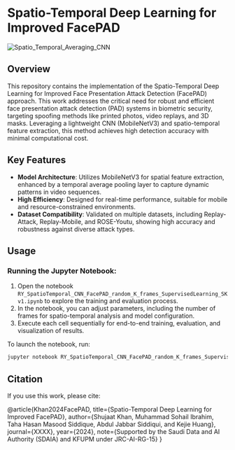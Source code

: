 # Spatio-Temporal Deep Learning for Improved FacePAD

![Spatio_Temporal_Averaging_CNN](https://github.com/user-attachments/assets/75f4d407-1601-47cd-99de-e3a30e628116)

## Overview
This repository contains the implementation of the Spatio-Temporal Deep Learning for Improved Face Presentation Attack Detection (FacePAD) approach. This work addresses the critical need for robust and efficient face presentation attack detection (PAD) systems in biometric security, targeting spoofing methods like printed photos, video replays, and 3D masks. Leveraging a lightweight CNN (MobileNetV3) and spatio-temporal feature extraction, this method achieves high detection accuracy with minimal computational cost.

## Key Features
- **Model Architecture**: Utilizes MobileNetV3 for spatial feature extraction, enhanced by a temporal average pooling layer to capture dynamic patterns in video sequences.
- **High Efficiency**: Designed for real-time performance, suitable for mobile and resource-constrained environments.
- **Dataset Compatibility**: Validated on multiple datasets, including Replay-Attack, Replay-Mobile, and ROSE-Youtu, showing high accuracy and robustness against diverse attack types.


## Usage

### Running the Jupyter Notebook:
1. Open the notebook `RY_SpatioTemporal_CNN_FacePAD_random_K_frames_SupervisedLearning_SKv1.ipynb` to explore the training and evaluation process.
2. In the notebook, you can adjust parameters, including the number of frames for spatio-temporal analysis and model configuration.
3. Execute each cell sequentially for end-to-end training, evaluation, and visualization of results.

To launch the notebook, run:
```bash
jupyter notebook RY_SpatioTemporal_CNN_FacePAD_random_K_frames_SupervisedLearning_SKv1.ipynb
```

## Citation
If you use this work, please cite:

@article{Khan2024FacePAD,
  title={Spatio-Temporal Deep Learning for Improved FacePAD},
  author={Shujaat Khan, Muhammad Sohail Ibrahim, Taha Hasan Masood Siddique, Abdul Jabbar Siddiqui, and Kejie Huang},
  journal={XXXX},
  year={2024},
  note={Supported by the Saudi Data and AI Authority (SDAIA) and KFUPM under JRC-AI-RG-15}
}
